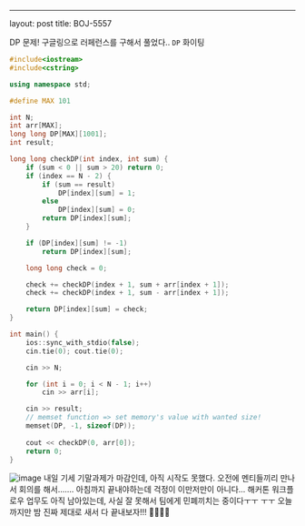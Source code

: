 ---
layout: post
title: BOJ-5557

DP 문제! 구글링으로 러페런스를 구해서 풀었다.. `DP` 화이팅

``` cpp
#include<iostream>
#include<cstring>

using namespace std;

#define MAX 101

int N;
int arr[MAX];
long long DP[MAX][1001];
int result;

long long checkDP(int index, int sum) {
	if (sum < 0 || sum > 20) return 0;
	if (index == N - 2) {
		if (sum == result)
			DP[index][sum] = 1;
		else
			DP[index][sum] = 0;
		return DP[index][sum];
	}

	if (DP[index][sum] != -1)
		return DP[index][sum];

	long long check = 0;

	check += checkDP(index + 1, sum + arr[index + 1]);
	check += checkDP(index + 1, sum - arr[index + 1]);

	return DP[index][sum] = check;
}

int main() {
    ios::sync_with_stdio(false);
	cin.tie(0); cout.tie(0);

	cin >> N;

	for (int i = 0; i < N - 1; i++)
		cin >> arr[i];

	cin >> result;
    // memset function => set memory's value with wanted size!
	memset(DP, -1, sizeof(DP));
    
	cout << checkDP(0, arr[0]);
	return 0;
}
```

![image](https://user-images.githubusercontent.com/37402072/126813627-10cd50a8-cc2b-4b29-adbe-b97caa9c1c42.png
)
내일 기세 기말과제가 마감인데, 아직 시작도 못했다. 오전에 멘티들끼리 만나서 회의를 해서....... 아침까지 끝내야하는데 걱정이 이만저만이 아니다... 해커톤 워크플로우 업무도 아직 남아있는데, 사실 잘 못해서 팀에게 민폐끼치는 중이다ㅜㅜ ㅜㅜ 오늘까지만 밤 진짜 제대로 새서 다 끝내보자!!! 💪🏼💪🏼